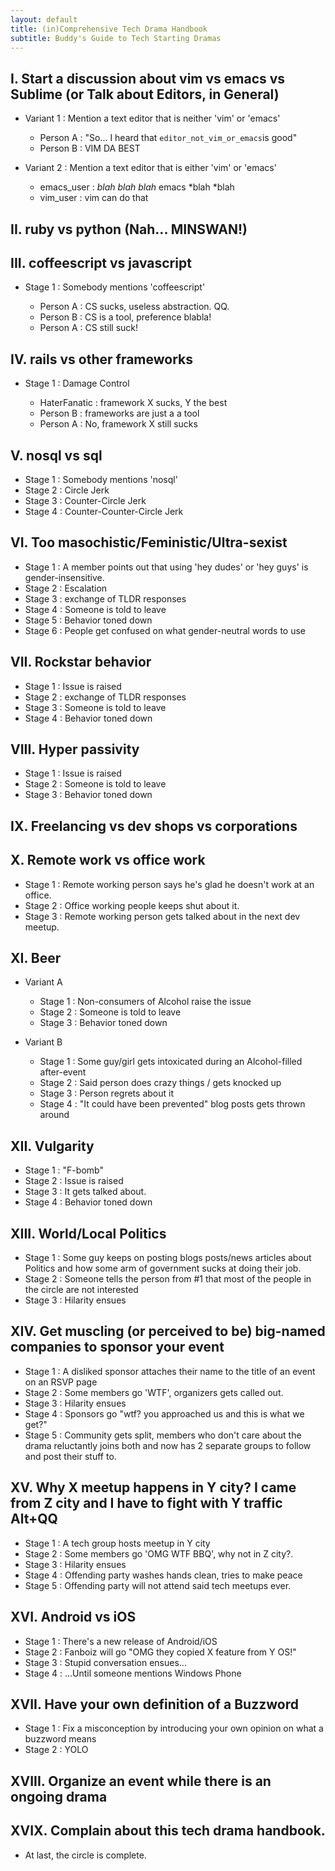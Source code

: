 ```yaml
---
layout: default
title: (in)Comprehensive Tech Drama Handbook
subtitle: Buddy's Guide to Tech Starting Dramas
---
```


## I. Start a discussion about vim vs emacs vs Sublime (or Talk about Editors, in General)

   * Variant 1 : Mention a text editor that is neither 'vim' or 'emacs'

     - Person A : "So... I heard that `editor_not_vim_or_emacs`is good"
     - Person B : VIM DA BEST

   * Variant 2 : Mention a text editor that is either 'vim' or 'emacs'

     - emacs_user : *blah blah blah* emacs *blah *blah
     - vim_user : vim can do that

## II. ruby vs python (Nah... MINSWAN!)

## III. coffeescript vs javascript

 * Stage 1 : Somebody mentions 'coffeescript'

   - Person A : CS sucks, useless abstraction. QQ.
   - Person B : CS is a tool, preference blabla!
   - Person A : CS still suck!

## IV. rails vs other frameworks

 * Stage 1 : Damage Control

   - HaterFanatic : framework X sucks, Y the best
   - Person B : frameworks are just a a tool
   - Person A : No, framework X still sucks

## V. nosql vs sql

 * Stage 1 : Somebody mentions 'nosql'
 * Stage 2 : Circle Jerk
 * Stage 3 : Counter-Circle Jerk
 * Stage 4 : Counter-Counter-Circle Jerk

## VI. Too masochistic/Feministic/Ultra-sexist

 * Stage 1 : A member points out that using 'hey dudes' or 'hey guys' is gender-insensitive.
 * Stage 2 : Escalation
 * Stage 3 : exchange of TLDR responses
 * Stage 4 : Someone is told to leave
 * Stage 5 : Behavior toned down
 * Stage 6 : People get confused on what gender-neutral words to use

## VII. Rockstar behavior

 * Stage 1 : Issue is raised
 * Stage 2 : exchange of TLDR responses
 * Stage 3 : Someone is told to leave
 * Stage 4 : Behavior toned down

## VIII. Hyper passivity

 * Stage 1 : Issue is raised
 * Stage 2 : Someone is told to leave
 * Stage 3 : Behavior toned down

## IX. Freelancing vs dev shops vs corporations

## X. Remote work vs office work

 * Stage 1 : Remote working person says he's glad he doesn't work at an office.
 * Stage 2 : Office working people keeps shut about it.
 * Stage 3 : Remote working person gets talked about in the next dev meetup.

## XI. Beer

 - Variant A

   * Stage 1 : Non-consumers of Alcohol raise the issue
   * Stage 2 : Someone is told to leave
   * Stage 3 : Behavior toned down

 - Variant B

   * Stage 1 : Some guy/girl gets intoxicated during an Alcohol-filled after-event
   * Stage 2 : Said person does crazy things / gets knocked up
   * Stage 3 : Person regrets about it
   * Stage 4 : "It could have been prevented" blog posts gets thrown around

## XII. Vulgarity

 * Stage 1 : "F-bomb"
 * Stage 2 : Issue is raised
 * Stage 3 : It gets talked about.
 * Stage 4 : Behavior toned down

## XIII. World/Local Politics

 * Stage 1 : Some guy keeps on posting blogs posts/news articles about Politics and how some arm of government sucks at doing their job.
 * Stage 2 : Someone tells the person from #1 that most of the people in the circle are not interested
 * Stage 3 : Hilarity ensues

## XIV. Get muscling (or perceived to be) big-named companies to sponsor your event

 * Stage 1 : A disliked sponsor attaches their name to the title of an event on an RSVP page
 * Stage 2 : Some members go 'WTF', organizers gets called out.
 * Stage 3 : Hilarity ensues
 * Stage 4 : Sponsors go "wtf? you approached us and this is what we get?"
 * Stage 5 : Community gets split, members who don't care about the drama reluctantly joins both and now has 2 separate groups to follow and post their stuff to.

## XV. Why X meetup happens in Y city? I came from Z city and I have to fight with Y traffic Alt+QQ

 * Stage 1 : A tech group hosts meetup in Y city
 * Stage 2 : Some members go 'OMG WTF BBQ', why not in Z city?.
 * Stage 3 : Hilarity ensues
 * Stage 4 : Offending party washes hands clean, tries to make peace
 * Stage 5 : Offending party will not attend said tech meetups ever.

## XVI. Android vs iOS

 * Stage 1 : There's a new release of Android/iOS
 * Stage 2 : Fanboiz will go "OMG they copied X feature from Y OS!"
 * Stage 3 : Stupid conversation ensues...
 * Stage 4 : ...Until someone mentions Windows Phone

## XVII. Have your own definition of a Buzzword

 * Stage 1 : Fix a misconception by introducing your own opinion on what a buzzword means
 * Stage 2 : YOLO

## XVIII. Organize an event while there is an ongoing drama

## XVIX. Complain about this tech drama handbook.

 -  At last, the circle is complete.
